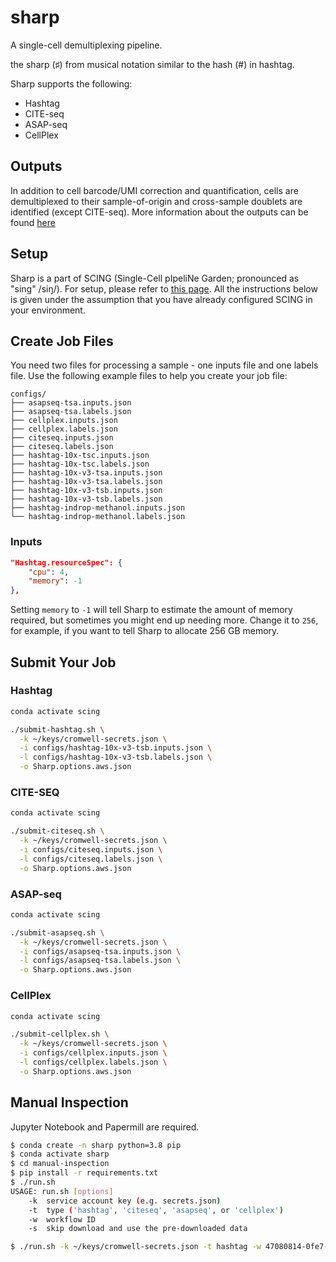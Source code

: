 # sharp

A single-cell demultiplexing pipeline.

the sharp (♯) from musical notation similar to the hash (#) in hashtag.

Sharp supports the following:

- Hashtag
- CITE-seq
- ASAP-seq
- CellPlex

## Outputs

In addition to cell barcode/UMI correction and quantification, cells are demultiplexed to their sample-of-origin and cross-sample doublets are identified (except CITE-seq). More information about the outputs can be found [here](docs/understanding-outputs-2021-08-30.pdf)

## Setup

Sharp is a part of SCING (Single-Cell pIpeliNe Garden; pronounced as "sing" /siŋ/). For setup, please refer to [this page](https://github.com/hisplan/scing). All the instructions below is given under the assumption that you have already configured SCING in your environment.

## Create Job Files

You need two files for processing a sample - one inputs file and one labels file. Use the following example files to help you create your job file:

```
configs/
├── asapseq-tsa.inputs.json
├── asapseq-tsa.labels.json
├── cellplex.inputs.json
├── cellplex.labels.json
├── citeseq.inputs.json
├── citeseq.labels.json
├── hashtag-10x-tsc.inputs.json
├── hashtag-10x-tsc.labels.json
├── hashtag-10x-v3-tsa.inputs.json
├── hashtag-10x-v3-tsa.labels.json
├── hashtag-10x-v3-tsb.inputs.json
├── hashtag-10x-v3-tsb.labels.json
├── hashtag-indrop-methanol.inputs.json
└── hashtag-indrop-methanol.labels.json
```

### Inputs

```json
"Hashtag.resourceSpec": {
    "cpu": 4,
    "memory": -1
},
```

Setting `memory` to `-1` will tell Sharp to estimate the amount of memory required, but sometimes you might end up needing more. Change it to `256`, for example, if you want to tell Sharp to allocate 256 GB memory.

## Submit Your Job

### Hashtag

```bash
conda activate scing

./submit-hashtag.sh \
  -k ~/keys/cromwell-secrets.json \
  -i configs/hashtag-10x-v3-tsb.inputs.json \
  -l configs/hashtag-10x-v3-tsb.labels.json \
  -o Sharp.options.aws.json
```

### CITE-SEQ

```bash
conda activate scing

./submit-citeseq.sh \
  -k ~/keys/cromwell-secrets.json \
  -i configs/citeseq.inputs.json \
  -l configs/citeseq.labels.json \
  -o Sharp.options.aws.json
```

### ASAP-seq

```bash
conda activate scing

./submit-asapseq.sh \
  -k ~/keys/cromwell-secrets.json \
  -i configs/asapseq-tsa.inputs.json \
  -l configs/asapseq-tsa.labels.json \
  -o Sharp.options.aws.json
```

### CellPlex

```bash
conda activate scing

./submit-cellplex.sh \
  -k ~/keys/cromwell-secrets.json \
  -i configs/cellplex.inputs.json \
  -l configs/cellplex.labels.json \
  -o Sharp.options.aws.json
```

## Manual Inspection

Jupyter Notebook and Papermill are required.

```bash
$ conda create -n sharp python=3.8 pip
$ conda activate sharp
$ cd manual-inspection
$ pip install -r requirements.txt
$ ./run.sh
USAGE: run.sh [options]
    -k  service account key (e.g. secrets.json)
    -t  type ('hashtag', 'citeseq', 'asapseq', or 'cellplex')
    -w  workflow ID
    -s  skip download and use the pre-downloaded data
```

```bash
$ ./run.sh -k ~/keys/cromwell-secrets.json -t hashtag -w 47080814-0fe7-458d-9edb-5e3cb86bf870
```
